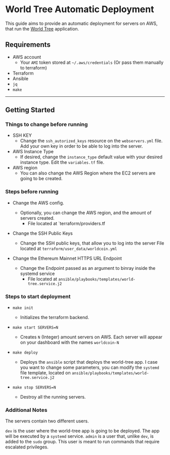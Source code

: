 # World Tree Automatic Deployment

This guide aims to provide an automatic deployment for servers on AWS, that run the [World Tree](https://github.com/worldcoin/world-tree) application.

## Requirements
- AWS account
    - Your `AMI` token stored at `~/.aws/credentials` (Or pass them manually to terraform)
- Terraform
- Ansible
- `jq` 
- `make`

---

## Getting Started

### Things to change before running
- SSH KEY
    - Change the `ssh_autorized_keys` resource on the `webservers.yml` file. Add your own key in order to be able to log into the server.
- AWS Instance Type
    - If desired, change the `instance_type` default value with your desired instance type. Edit the `variables.tf` file.
-  AWS region
    - You can also change the AWS Region where the EC2 servers are going to be created.

### Steps before running
- Change the AWS config.
    - Optionally, you can change the AWS region, and the amount of servers created.
        - File located at `terraform/providers.tf

- Change the SSH Public Keys
    - Change the SSH public keys, that allow you to log into the server
      File located at `terraform/user_data/worldcoin.yml`

- Change the Ethereum Mainnet HTTPS URL Endpoint
    - Change the Endpoint passed as an argument to binray inside the systemd service
        - File located at `ansible/playbooks/templates/world-tree.service.j2`

### Steps to start deployment

- `make init`
    - Initializes the terraform backend.

- `make start SERVERS=N`
    - Creates `N` (Integer) amount servers on AWS. Each server will appear on your dashboard with the names `worldcoin-N`

- `make deploy`
    - Deploys the `ansible` script that deploys the world-tree app. I case you want to change some parameters, you can modify the `systemd` file template, located on `ansible/playbooks/templates/world-tree.service.j2`

- `make stop SERVERS=N`
    - Destroy all the running servers.

### Additional Notes
The servers contain two different users.

`dev` is the user where the world-tree app is going to be deployed. The app will be executed by a `systemd` service.
`admin` is a user that, unlike `dev`, is added to the `sudo` group. This user is meant to run commands that require escalated privileges.
